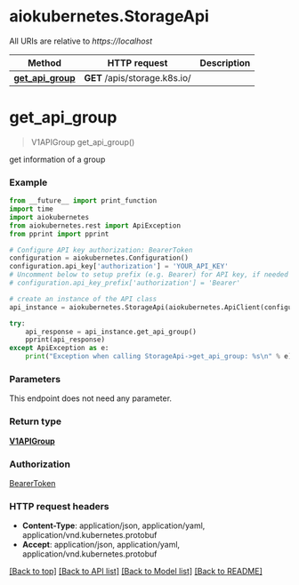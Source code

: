 # aiokubernetes.StorageApi

All URIs are relative to *https://localhost*

Method | HTTP request | Description
------------- | ------------- | -------------
[**get_api_group**](StorageApi.md#get_api_group) | **GET** /apis/storage.k8s.io/ | 


# **get_api_group**
> V1APIGroup get_api_group()



get information of a group

### Example
```python
from __future__ import print_function
import time
import aiokubernetes
from aiokubernetes.rest import ApiException
from pprint import pprint

# Configure API key authorization: BearerToken
configuration = aiokubernetes.Configuration()
configuration.api_key['authorization'] = 'YOUR_API_KEY'
# Uncomment below to setup prefix (e.g. Bearer) for API key, if needed
# configuration.api_key_prefix['authorization'] = 'Bearer'

# create an instance of the API class
api_instance = aiokubernetes.StorageApi(aiokubernetes.ApiClient(configuration))

try:
    api_response = api_instance.get_api_group()
    pprint(api_response)
except ApiException as e:
    print("Exception when calling StorageApi->get_api_group: %s\n" % e)
```

### Parameters
This endpoint does not need any parameter.

### Return type

[**V1APIGroup**](V1APIGroup.md)

### Authorization

[BearerToken](../README.md#BearerToken)

### HTTP request headers

 - **Content-Type**: application/json, application/yaml, application/vnd.kubernetes.protobuf
 - **Accept**: application/json, application/yaml, application/vnd.kubernetes.protobuf

[[Back to top]](#) [[Back to API list]](../README.md#documentation-for-api-endpoints) [[Back to Model list]](../README.md#documentation-for-models) [[Back to README]](../README.md)

